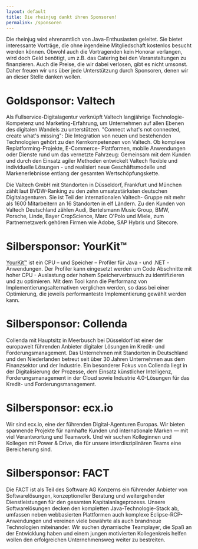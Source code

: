 ```yaml
---
layout: default
title: Die rheinjug dankt ihren Sponsoren!
permalink: /sponsoren
---
```


Die rheinjug wird ehrenamtlich von Java-Enthusiasten geleitet. Sie bietet interessante Vorträge, die ohne irgendeine Mitgliedschaft kostenlos besucht werden können. Obwohl auch die Vortragenden kein Honorar verlangen, wird doch Geld benötigt, um z.B. das Catering bei den Veranstaltungen zu finanzieren. Auch die Preise, die wir dabei verlosen, gibt es nicht umsonst. Daher freuen wir uns über jede Unterstützung durch Sponsoren, denen wir an dieser Stelle danken wollen.


# Goldsponsor: Valtech
Als Fullservice-Digitalagentur verknüpft Valtech langjährige Technologie-Kompetenz und Marketing-Erfahrung, um Unternehmen auf allen Ebenen des digitalen Wandels zu unterstützen. "Connect what's not connected, create what's missing": Die Integration von neuen und bestehenden Technologien gehört zu den Kernkompetenzen von Valtech. Ob komplexe Replatforming-Projekte, E-Commerce- Plattformen, mobile Anwendungen oder Dienste rund um das vernetzte Fahrzeug: Gemeinsam mit dem Kunden und durch den Einsatz agiler Methoden entwickelt Valtech flexible und individuelle Lösungen - und realisiert neue Geschäftsmodelle und Markenerlebnisse entlang der gesamten Wertschöpfungskette.

Die Valtech GmbH mit Standorten in Düsseldorf, Frankfurt und München zählt laut BVDW-Ranking zu den zehn umsatzstärksten deutschen Digitalagenturen. Sie ist Teil der internationalen Valtech- Gruppe mit mehr als 1600 Mitarbeitern an 16 Standorten in elf Ländern. Zu den Kunden von Valtech Deutschland zählen Audi, Bertelsmann Music Group, BMW, Porsche, Linde, Bayer CropScience, Marc O'Polo und Miele, zum Partnernetzwerk gehören Firmen wie Adobe, SAP Hybris und Sitecore.

# Silbersponsor: YourKit™
[YourKit™](http://yourkit.com/) ist ein CPU – und Speicher – Profiler für Java - und .NET -Anwendungen. Der Profiler kann eingesetzt werden um Code Abschnitte mit hoher CPU - Auslastung oder hohem Speicherverbrauch zu identifizieren und zu optimieren. Mit dem Tool kann die Performanz von Implementierungsalternativen verglichen werden, so dass bei einer Optimierung, die jeweils performanteste Implementierung gewählt werden kann.

# Silbersponsor: Collenda
Collenda mit Hauptsitz in Meerbusch bei Düsseldorf ist einer der europaweit führenden Anbieter digitaler Lösungen im Kredit- und Forderungsmanagement. Das Unternehmen mit Standorten in Deutschland und den Niederlanden betreut seit über 30 Jahren Unternehmen aus dem Finanzsektor und der Industrie. Ein besonderer Fokus von Collenda liegt in der Digitalisierung der Prozesse, dem Einsatz künstlicher Intelligenz, Forderungsmanagement in der Cloud sowie Industrie 4.0-Lösungen für das Kredit- und Forderungsmanagement.

# Silbersponsor: ecx.io
Wir sind ecx.io, eine der führenden Digital-Agenturen Europas. Wir bieten spannende Projekte für namhafte Kunden und internationale Marken — mit viel Verantwortung und Teamwork. Und wir suchen Kolleginnen und Kollegen mit Power & Drive, die für unsere interdisziplinären Teams eine Bereicherung sind.

# Silbersponsor: FACT
Die FACT ist als Teil des Software AG Konzerns ein führender Anbieter von Softwarelösungen, konzeptioneller Beratung und weitergehender Dienstleistungen für den gesamten Kapitalanlageprozess. Unsere Softwarelösungen decken den kompletten Java-Technologie-Stack ab, umfassen neben webbasierten Plattformen auch komplexe Eclipse-RCP-Anwendungen und vereinen viele bewährte als auch brandneue Technologien miteinander. Wir suchen dynamische Teamplayer, die Spaß an der Entwicklung haben und einem jungen motivierten Kollegenkreis helfen wollen den erfolgreichen Unternehmensweg weiter zu bestreiten.
